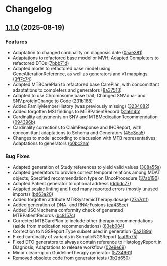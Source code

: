 # Changelog

## [1.1.0](https://github.com/dnpm-dip/mtb-model/compare/mtb-dto-generators-v1.0.0...mtb-dto-generators-v1.1.0) (2025-08-19)


### Features

* Adaptation to changed cardinality on diagnosis date ([0aae381](https://github.com/dnpm-dip/mtb-model/commit/0aae3812afe598a247466536fb9e966a2ff2c6da))
* Adaptations to refactored base model or MVH; Adapted Completers to refactored DTOs ([7bbb71d](https://github.com/dnpm-dip/mtb-model/commit/7bbb71d321d75db0eacda1f9a9a657eb3aa660a2))
* Adapted model to refactored base model using GeneAlterationReference, as well as generators and v1 mappings ([3ff7c74](https://github.com/dnpm-dip/mtb-model/commit/3ff7c74a033d0b2879143e3db68635a8f3ed0f02))
* Adapted MTBCarePlan to refactored base CarePlan, with concomittant adaptations to completers and generators ([8a37513](https://github.com/dnpm-dip/mtb-model/commit/8a37513a41d257c3d5ef1f2ca62170c4e1b23537))
* Adapted to use Chromosome base trait; Changed SNV.dna- and SNV.proteinChange to Code ([231b188](https://github.com/dnpm-dip/mtb-model/commit/231b188a8467de50927d7d950310b425c675f17f))
* Added FamilyMemberHistory (was previously missing) ([3234082](https://github.com/dnpm-dip/mtb-model/commit/3234082af1faf40d6b2faa67f8afcef95d2a5a3b))
* Added forgotten MSI findings to MTBPatientRecord ([31a614b](https://github.com/dnpm-dip/mtb-model/commit/31a614bc011d4ea33b39ab307fdfeae13f8a5138))
* Cardinality adjustments on SNV and MTBMedicationRecommendation ([094396b](https://github.com/dnpm-dip/mtb-model/commit/094396b4841bff4046b170fc56e025e97a01c747))
* Cardinality corrections to ClaimResponse and IHCReport, with concomittant adaptations to Schema and Generators ([45c3ea5](https://github.com/dnpm-dip/mtb-model/commit/45c3ea5164d4455f7c2aed94b5cba6ba88b7c66d))
* Changes to model according to discussion with MTB representatives; Adaptations to generators ([b0bc2aa](https://github.com/dnpm-dip/mtb-model/commit/b0bc2aaa29cada12746e6bce9b84973c4c270043))


### Bug Fixes

* Adapted generation of Study references to yield valid values ([308a55a](https://github.com/dnpm-dip/mtb-model/commit/308a55a6385e9dfec5004e52967c506e14a920c8))
* Adapted generators to provide correct temporal relations among MDAT objects; Specified recommendation type on OncoProcedure ([37ab190](https://github.com/dnpm-dip/mtb-model/commit/37ab19041ea1f1db1afda410a4bdb5f2cde1e92c))
* Adapted Patient generator to optional address ([ddbdc77](https://github.com/dnpm-dip/mtb-model/commit/ddbdc772979f0b3fdacf7fb719499a9a8ce2fe5c))
* Adapted scalac linting and fixed many reported errors (mostly unused imports) ([bd63a20](https://github.com/dnpm-dip/mtb-model/commit/bd63a20a385b02ed13a714f34e4d6e78f2ae1ce4))
* Added forgotten attribute MTBSystemicTherapy.dosage ([27a7d1f](https://github.com/dnpm-dip/mtb-model/commit/27a7d1f7086983fdda256df5fc191d4b54201a30))
* Added generation of DNA- and RNA-Fusions ([ea435ce](https://github.com/dnpm-dip/mtb-model/commit/ea435ce9be9f43e2cacc4879cf8418124e7f9d43))
* Added JSON schema conformity check of generated MTBPatientRecords ([bc8157c](https://github.com/dnpm-dip/mtb-model/commit/bc8157c1e2f2284e8c4e15d1f5b60445a6085ff8))
* Corrected MTBCarePlan to include other therapy recommendations (aside from medication recommendations) ([83eb084](https://github.com/dnpm-dip/mtb-model/commit/83eb084c981517a7db77897f25c4bfdb537dc1a0))
* Correction to NGSReport.Type subset used in generation ([5a2189a](https://github.com/dnpm-dip/mtb-model/commit/5a2189a0c6321acccf95a4a47f4291b2e0dfb611))
* Fixed cardinality of variants in SomaticNGSReport ([aaf9b75](https://github.com/dnpm-dip/mtb-model/commit/aaf9b75838d8d2fd48ace82388d324580da48c46))
* Fixed DTO generators to always contain reference to HistologyReport in Diagnosis; Adaptations to release workflow ([02e9e69](https://github.com/dnpm-dip/mtb-model/commit/02e9e69de7144834fbb19c8a64ac427c6400b4c2))
* Minor clean-up on GuidelineTherapy generator ([5734961](https://github.com/dnpm-dip/mtb-model/commit/573496105ff59cd4e3d9df82fba9934dce077a80))
* Removed obsolete code from generator tests ([3b2d650](https://github.com/dnpm-dip/mtb-model/commit/3b2d6508fc1b5577d1f331972bdc00f861fbb752))
